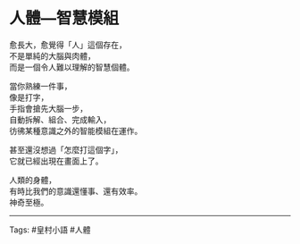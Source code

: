 # 人體—智慧模組

愈長大，愈覺得「人」這個存在，  
不是單純的大腦與肉體，  
而是一個令人難以理解的智慧個體。  

當你熟練一件事，  
像是打字，  
手指會搶先大腦一步，  
自動拆解、組合、完成輸入，  
彷彿某種意識之外的智能模組在運作。  

甚至還沒想過「怎麼打這個字」，  
它就已經出現在畫面上了。  

人類的身體，  
有時比我們的意識還懂事、還有效率。  
神奇至極。

---

Tags: #皇村小語 #人體